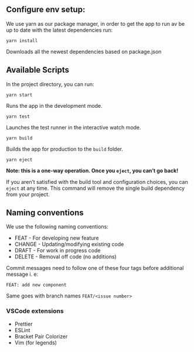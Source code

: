## Configure env setup:

We use yarn as our package manager, in order to get the app to run av be up to date with the latest dependencies run:

`yarn install`

Downloads all the newest dependencies based on package.json

## Available Scripts

In the project directory, you can run:

`yarn start`

Runs the app in the development mode.

`yarn test`

Launches the test runner in the interactive watch mode.

`yarn build`

Builds the app for production to the `build` folder.

`yarn eject`

**Note: this is a one-way operation. Once you `eject`, you can’t go back!**

If you aren’t satisfied with the build tool and configuration choices, you can `eject` at any time. This command will remove the single build dependency from your project.

## Naming conventions

We use the following naming conventions:

- FEAT - For developing new feature
- CHANGE - Updating/modifying existing code
- DRAFT - For work in progress code
- DELETE - Removal off code (no additions)

Commit messages need to follow one of these four tags before additional message i. e:

`FEAT: add new component`

Same goes with branch names `FEAT/<issue number>`

### VSCode extensions

- Prettier
- ESLint
- Bracket Pair Colorizer
- Vim (for legends)
